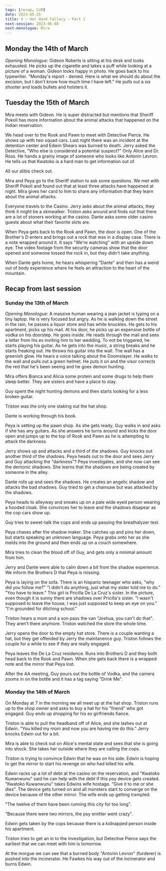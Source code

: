 ```yaml
---
tags: [recap, CoM]
date: 2023-05-25
title: 4 – Hot Hand Fallacy – Part 1
next-session: 2023-06-08
next-monologue: Mira
---
```

## Monday the 14th of March
*Opening Monologue*: Gideon Roberts is sitting at his desk and looks exhausted. He picks up the cigarette and takes a puff while looking at a picture of a woman. Gideon looks happy in photo. He goes back to his typewriter. "Monday's report - denied. Here is what we should do about the excision, but I don't know how much time I have left." He pulls out a six shooter and loads bullets and holsters it.

## Tuesday the 15th of March
Mira meets with Gideon. He is super distracted but mentions that Sheriff Pokoli has more information about the animal attacks that happened on the Indian reservation.

We head over to the Rook and Pawn to meet with Detective Pierce. He shows up with two squad cars. Last night there was an incident at the detention center and Edwin Shears was burned to death. Jerry asked the Detective, "Who else is considered a potential suspect?" Only Alice and Dr. Ross. He hands a grainy image of someone who looks like Antonin Levron. He tells us that Kwatoko is a hard man to get information out of.

All our alibis check out.

Mira and Peya go to the Sheriff station to ask some questions. We met with Sheriff Pokoli and found out that at least three attacks have happened at night. Mira gives her card to him to share any information that they learn about the animal attacks.

Everyone travels to the Casino. Jerry asks about the animal attacks, they think it might be a skinwalker. Triston asks around and finds out that there are a lot of stoners working at the casino. Dante asks some older casino guests about what their favorite slots are.

When Peya gets back to the Rook and Pawn, the door is open. One of the Brother's D enters and brings out a rock that was in a display case. There is a note wrapped around it. It says "We're watching" with an upside down eye. The video footage from the security cameras show that the door opened and someone tossed the rock in, but they didn't take anything.

When Dante gets home, he hears whispering "Dante" and then has a weird out of body experience where he feels an attraction to the heart of the mountain.


## Recap from last session
### Sunday the 13th of March
*Opening Monologue*: A massive human wearing a jean jacket is typing on a tiny laptop. He is very focused but angry. As he is walking down the street in the rain, he passes a liquor store and has white knuckles. He gets to his apartment, picks up his mail. At his door, he picks up an expensive bottle of vodka on his doorstep. He goes inside. He reads through the mail and sees a letter from his ex inviting him to her wedding. To not be triggered, he starts playing his guitar. As he gets into the music, a string breaks and he starts freaking out. He throws his guitar into the wall. The wall has a greenish glow. He hears a voice talking about the Doomslayer. He walks to the wall and pulls out a green helmet. He puts it on and the visor corrects the red that he's been seeing and he goes demon hunting.

Mira offers Bianca and Alicia some protein and some drugs to help them sleep better. They are sisters and have a place to stay.

Guy spent the night hunting demons and then starts looking for a less broken guitar.

Triston was the only one staking out the hat shop.

Dante is working through his book.

Peya is setting up the pawn shop. As she gets ready, Guy walks in and asks if she has any guitars. As she answers he turns around and kicks the door open and jumps up to the top of Rook and Pawn as he is attempting to attack the darkness.

Jerry shows up and attacks and a third of the shadows. Guy knocks out another third of the shadows. Peya heads out to the door and sees Jerry and Guy attacking the "darkness"? Peya investigates, and she now can see the demonic shadows. She learns that the shadows are being created by someone in the alley.

Dante rolls up and sees the shadows. He creates an angelic shadow and attacks the bad shadows. Guy tried to get a chainsaw but was attacked by the shadows.

Peya heads to alleyway and sneaks up on a pale wide eyed person wearing a hooded cloak. She convinces her to leave and the shadows disapear as the cop cars show up.

Guy tries to sweet-talk the cops and ends up passing the breathalyzer test.

Peya chases after the shadow maker. She catches up and pins her down, but starts speaking an unknown language. Peya grabs onto her as she melds into the ground and then ends up on a couch somewhere.

Mira tries to clean the blood off of Guy, and gets only a minimal amount from him.

Jerry and Dante were able to calm down a bit from the shadow experience. We inform the Brothers D that Peya is missing.

Peya is laying on the sofa. There is an hispanic teenager who asks, "why did you follow me?" "I didn't do anything, just what my sister told me to do." "You have to leave." This girl is Pricilla De La Cruz's sister. In the picture, even though it is sunny there are shadows over Pricilla's sister. "I wasn't supposed to leave the house, I was just supposed to keep an eye on you." "I'm grounded for ditching school."

Triston hears a mom and a son pass the van "Joshua, you can't do that". They aren't there anymore. Triston watched the store the whole time.

Jerry opens the door to the empty hat store. There is a couple wanting a hat, but they get offended by Jerry the maintanence guy. Triston follows the couple for a while to see if they are really engaged.

Peya leaves the De La Cruz residence. Runs into Brothers D and they both head back to the Rook and Pawn. When she gets back there is a wrapped note and the mirror that Peya lost.

After the AA meeting, Guy pours out the bottle of Vodka, and the camera zooms in on the bottle and it has a tag saying "Drink Me".

### Monday the 14th of March
On Monday at 7 in the morning we all meet up at the hat shop. Triston runs up to the shop owner and asks to buy a hat for his "friend" who got engaged. Guy ends up shopping for his ex girlfriends fiance.

Triston is able to pull the headband off of Alice, and she lashes out at Edwin. "You killed my mom and now you are having me do this." Jerry knocks Edwin out for a bit.

Mira is able to check out on Alice's mental state and sees that she is going into shock. She takes her outside where they are calling the cops.

Triston is trying to convince Edwin that he was on his side. Edwin is hoping to get the mirror to start his revenge on who had killed his wife.

Edwin racks up a lot of debt at the casino on the reservation, and "Kwatoko Kuwanwunu" said he can help with the debt if this psy device gets created. "Kwatoko Kuwanwunu" takes Edwins wife hostage. "Give it to me or she dies". The device gets turned on and all monsters start to converge on the device because of the other mirror. The wife ends up getting trampled.

"The twelve of them have been running this city for too long".

"Because there were two mirrors, the psy emitter went crazy".

Edwin gets taken by the cops because there is a kidnapped person inside his apartment.

Triston tries to get an in to the investigation, but Detective Pierce says the earliest that we can meet with him is tomorrow.

At the morgue we can see that a burned body "Antonin Levron" (furderer) is pushed into the incinerator. He Fawkes his way out of the incinerator and burns Edwin.